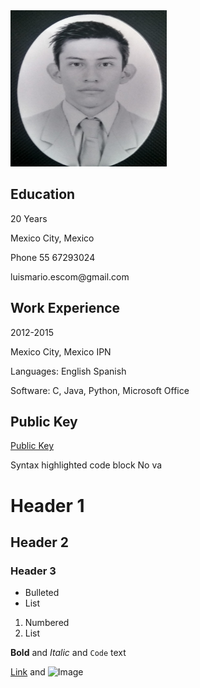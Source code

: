 
<img src="miFoto.jpg" alt="Image" height="250" width="250"/>
<h2 id="education">Education</h2>

<p> 20 Years </p>
<p>Mexico City, Mexico</p>
<p>Phone 55 67293024</p>
<p>luismario.escom@gmail.com</p>

<h2 id="work-experience">Work Experience</h2>

<p>2012-2015 </p>
<p>Mexico City, Mexico IPN</p>
<p>Languages: English Spanish</p>
<p>Software: C, Java, Python, Microsoft Office</p>

<h2 id="public-key">Public Key</h2>
<a href="RSApublicKey.key" download> Public Key </a>
<p>Syntax highlighted code block No va</p>

<h1 id="header-1">Header 1</h1>
<h2 id="header-2">Header 2</h2>
<h3 id="header-3">Header 3</h3>

<ul>
  <li>Bulleted</li>
  <li>List</li>
</ul>

<ol>
  <li>Numbered</li>
  <li>List</li>
</ol>

<p><strong>Bold</strong> and <em>Italic</em> and <code class="highlighter-rouge">Code</code> text</p>

<p><a href="url">Link</a> and <img src="src" alt="Image" /></p>
